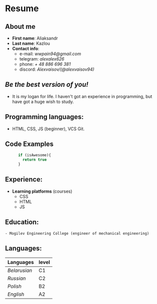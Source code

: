 # Resume 
## About me 
* **First name**: Aliaksandr
* **Last name**: Kazlou
* **Contact info**: 
    * e-mail: _wwpain94@gmail.com_
    * telegram: _alexalex626_
    * phone: _+ 48 886 696 381_
    * discord: _Alexvaisov/(@alexvaisov94)_
## _Be the best version of you!_ 
   - It is my logan for life.  I haven't got an experience in programming, but have got a huge wish to study.
 ## Programming languages:
   * HTML, CSS, JS (beginner), VCS Git.
## Code Examples
```javascript
      if (isAwesome){
        return true
      }
```

## Experience:
* **Learning platforms** (courses)
    * CSS
    * HTML
    * JS
## Education:
    - Mogilev Engineering College (engineer of mechanical engineering)
## Languages:
Languages    |   level
-------------|-------------
_Belarusian_ | C1
_Russian_    | C2
_Polish_     | B2
_English_    | A2
